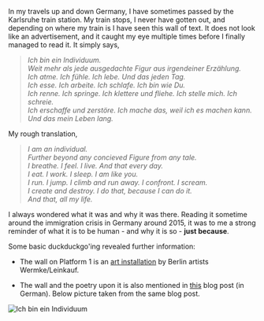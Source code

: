 In my travels up and down Germany, I have sometimes passed by the Karlsruhe train station. My train stops, I never have gotten out, and depending on where my train is I have seen this wall of text. It does not look like an advertisement, and it caught my eye multiple times before I finally managed to read it. It simply says,

> *Ich bin ein Individuum.*  
> *Weit mehr als jede ausgedachte Figur aus irgendeiner Erzählung.*  
> *Ich atme. Ich fühle. Ich lebe. Und das jeden Tag.*  
> *Ich esse. Ich arbeite. Ich schlafe. Ich bin wie Du.*  
> *Ich renne. Ich springe. Ich klettere und fliehe. Ich stelle mich. Ich schreie.*  
> *Ich erschaffe und zerstöre. Ich mache das, weil ich es machen kann.*  
> *Und das mein Leben lang.*  
  
My rough translation,
  
> *I am an individual.*  
> *Further beyond any concieved Figure from any tale.*  
> *I breathe. I feel. I live. And that every day.*  
> *I eat. I work. I sleep. I am like you.*  
> *I run. I jump. I climb and run away. I confront. I scream.*  
> *I create and destroy. I do that, because I can do it.*  
> *And that, all my life.*  
  
I always wondered what it was and why it was there. Reading it sometime around the immigration crisis in Germany around 2015, it was to me a strong reminder of what it is to be human - and why it is so - **just because**.

Some basic duckduckgo'ing revealed further information:

- The wall on Platform 1 is an [art installation](https://m.karlsruhe.de/kunst/db/de/schriftbild.html/) by Berlin artists Wermke/Leinkauf.

- The wall and the poetry upon it is also mentioned in [this](http://stephan-teuber.de/unerwartete-poesie-beim-umsteigen) blog post (in German). Below picture taken from the same blog post.

![Ich bin ein Individuum](https://i.ibb.co/xDhwf9x/e2fdfb62d73d43ae81e122c34d2b6049.png)
